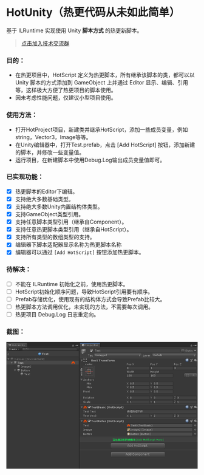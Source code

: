 # HotUnity（热更代码从未如此简单）
基于 ILRuntime 实现使用 Unity **脚本方式** 的热更新脚本。
> [点击加入技术交流群](https://jq.qq.com/?_wv=1027&k=jWnRWiXf)

### 目的：
- 在热更项目中，HotScript 定义为热更脚本，所有继承该脚本的类，都可以以 Unity 脚本的方式添加到 GameObject 上并通过 Editor 显示、编辑、引用等，这样极大方便了热更项目的脚本使用。
- 因未考虑性能问题，仅建议小型项目使用。

### 使用方法：
- 打开HotProject项目，新建类并继承HotScript，添加一些成员变量，例如string，Vector3，Image等等。
- 在Unity编辑器中，打开Test.prefab，点击 [Add HotScript] 按钮，添加新建的脚本，并修改一些变量值。
- 运行项目，在新建脚本中使用Debug.Log输出成员变量值即可。

### 已实现功能：
- [x] 热更脚本的Editor下编辑。
- [x] 支持绝大多数基础类型。
- [x] 支持绝大多数Unity内置结构体类型。
- [x] 支持GameObject类型引用。
- [x] 支持任意脚本类型引用（继承自Component）。
- [x] 支持任意热更脚本类型引用（继承自HotScript）。
- [x] 支持所有类型的数组类型的支持。
- [x] 编辑器下脚本适配器显示名称为热更脚本名称
- [x] 编辑器可以通过 `[Add HotScript]` 按钮添加热更脚本。

### 待解决：
- [ ] 不能在 ILRuntime 初始化之前，使用热更脚本。
- [ ] HotScript初始化顺序问题，导致HotScript引用要有顺序。
- [ ] Prefab存储优化，使用现有的结构体方式会导致Prefab比较大。
- [ ] 热更脚本方法调用优化，未实现的方法，不需要每次调用。
- [ ] 热更项目 Debug.Log 日志重定向。

### 截图：
![截图](screen_shot_1.png)

